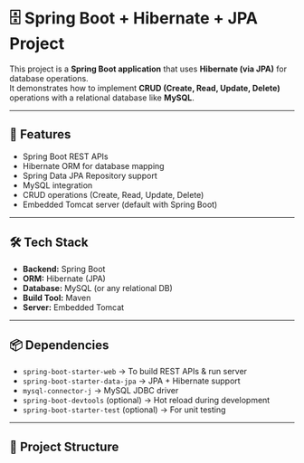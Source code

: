 # 🗄️ Spring Boot + Hibernate + JPA Project

This project is a **Spring Boot application** that uses **Hibernate (via JPA)** for database operations.  
It demonstrates how to implement **CRUD (Create, Read, Update, Delete)** operations with a relational database like **MySQL**.

---

## 🚀 Features
- Spring Boot REST APIs
- Hibernate ORM for database mapping
- Spring Data JPA Repository support
- MySQL integration
- CRUD operations (Create, Read, Update, Delete)
- Embedded Tomcat server (default with Spring Boot)

---

## 🛠 Tech Stack
- **Backend:** Spring Boot  
- **ORM:** Hibernate (JPA)  
- **Database:** MySQL (or any relational DB)  
- **Build Tool:** Maven  
- **Server:** Embedded Tomcat  

---

## 📦 Dependencies
- `spring-boot-starter-web` → To build REST APIs & run server  
- `spring-boot-starter-data-jpa` → JPA + Hibernate support  
- `mysql-connector-j` → MySQL JDBC driver  
- `spring-boot-devtools` (optional) → Hot reload during development  
- `spring-boot-starter-test` (optional) → For unit testing  

---

## 📂 Project Structure
